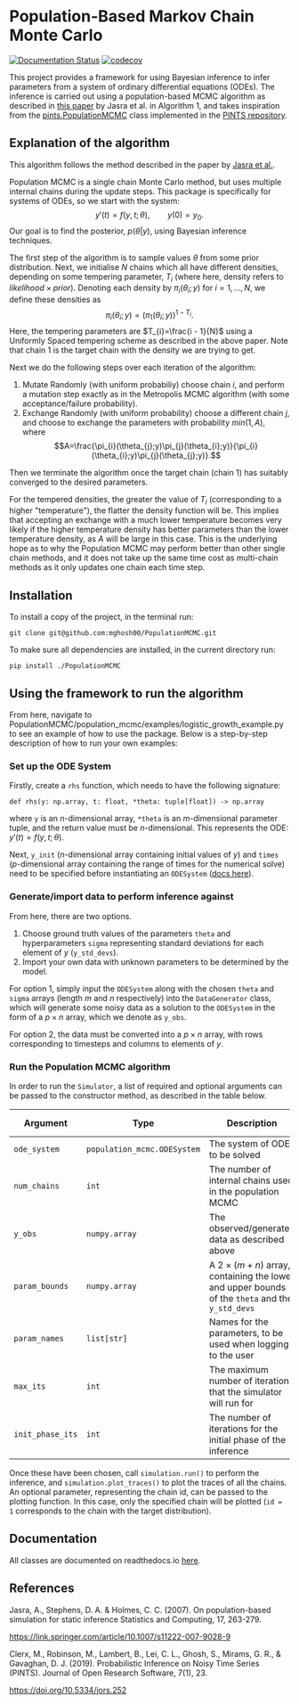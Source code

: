 # Population-Based Markov Chain Monte Carlo
[![Documentation Status](https://readthedocs.org/projects/populationmcmc/badge/?version=latest)](https://populationmcmc.readthedocs.io/en/latest/?badge=latest)
[![codecov](https://codecov.io/gh/mghosh00/PopulationMCMC/graph/badge.svg?token=6CRIQSLSRN)](https://codecov.io/gh/mghosh00/PopulationMCMC)

This project provides a framework for using Bayesian inference to infer parameters from a system of ordinary differential equations (ODEs). The inference is carried out using a population-based MCMC algorithm as described in [this paper](https://link.springer.com/article/10.1007/s11222-007-9028-9) by Jasra et al. in Algorithm 1, and takes inspiration from the [pints.PopulationMCMC](https://pints.readthedocs.io/en/latest/mcmc_samplers/population_mcmc.html#pints.PopulationMCMC) class implemented in the [PINTS repository](https://github.com/pints-team/pints).

## Explanation of the algorithm
This algorithm follows the method described in the paper by [Jasra et al.](https://link.springer.com/article/10.1007/s11222-007-9028-9).

Population MCMC is a single chain Monte Carlo method, but uses multiple internal chains during the update steps. This package is specifically for systems of ODEs, so we start with the system:	
$$y'(t) = f(y, t; \theta),\qquad y(0) = y_{0}.$$ 
Our goal is to find the posterior, $`p(\theta|y)`$, using Bayesian inference techniques.

The first step of the algorithm is to sample values $`\theta`$ from some prior distribution. Next, we initialise $N$ chains which all have different densities, depending on some tempering parameter, $`T_{i}`$ (where here, density refers to $`likelihood \times prior`$). Denoting each density by $`\pi_{i}(\theta_{i};y)`$ for $`i = 1,...,N`$, we define these densities as	
$$\pi_{i}(\theta_{i};y) = (\pi_{1}(\theta_{i};y))^{1 - T_{i}}.$$ 
Here, the tempering parameters are $`T_{i}=\frac{i - 1}{N}`$ using a Uniformly Spaced tempering scheme as described in the above paper. Note that chain $1$ is the target chain with the density we are trying to get.

Next we do the following steps over each iteration of the algorithm:

1. Mutate
Randomly (with uniform probabiliy) choose chain $i$, and perform a mutation step exactly as in the Metropolis MCMC algorithm (with some acceptance/failure probability).
2. Exchange
Randomly (with uniform probability) choose a different chain $j$, and choose to exchange the parameters with probability $`min(1, A)`$, where
$$A=\frac{\pi_{i}(\theta_{j};y)\pi_{j}(\theta_{i};y)}{\pi_{i}(\theta_{i};y)\pi_{j}(\theta_{j};y)}.$$

Then we terminate the algorithm once the target chain (chain $1$) has suitably converged to the desired parameters.

For the tempered densities, the greater the value of $`T_{i}`$ (corresponding to a higher "temperature"), the flatter the density function will be. This implies that accepting an exchange with a much lower temperature becomes very likely if the higher temperature density has better parameters than the lower temperature density, as $A$ will be large in this case. This is the underlying hope as to why the Population MCMC may perform better than other single chain methods, and it does not take up the same time cost as multi-chain methods as it only updates one chain each time step.

## Installation
To install a copy of the project, in the terminal run:

	git clone git@github.com:mghosh00/PopulationMCMC.git

To make sure all dependencies are installed, in the current directory run:

	pip install ./PopulationMCMC

## Using the framework to run the algorithm
From here, navigate to PopulationMCMC/population_mcmc/examples/logistic_growth_example.py to see an example of how to use the package. Below is a step-by-step description of how to run your own examples:

### Set up the ODE System
Firstly, create a `rhs` function, which needs to have the following signature:
```
def rhs(y: np.array, t: float, *theta: tuple[float]) -> np.array
```
where `y` is an $n$-dimensional array, `*theta` is an $m$-dimensional parameter tuple, and the return value must be $n$-dimensional. This represents the ODE:	$`y'(t) = f(y, t; \theta)`$.

Next, `y_init` ($n$-dimensional array containing initial values of $y$) and `times` ($p$-dimensional array containing the range of times for the numerical solve) need to be specified before instantiating an `ODESystem` ([docs here](https://populationmcmc.readthedocs.io/en/latest/core.html#population_mcmc.ODESystem)).

### Generate/import data to perform inference against
From here, there are two options. 
1. Choose ground truth values of the parameters `theta` and hyperparameters `sigma` representing standard deviations for each element of $y$ (`y_std_devs`).
2. Import your own data with unknown parameters to be determined by the model.

For option 1, simply input the `ODESystem` along with the chosen `theta` and `sigma` arrays (length $m$ and $n$ respectively) into the `DataGenerator` class, which will generate some noisy data as a solution to the `ODESystem` in the form of a $p\times n$ array, which we denote as `y_obs`.

For option 2, the data must be converted into a $p\times n$ array, with rows corresponding to timesteps and columns to elements of $y$.

### Run the Population MCMC algorithm
In order to run the `Simulator`, a list of required and optional arguments can be passed to the constructor method, as described in the table below.

|Argument|Type|Description|Default (if optional)|
| --- | --- | --- | --- |
|`ode_system`|`population_mcmc.ODESystem`|The system of ODEs to be solved|Required|
|`num_chains`|`int`|The number of internal chains used in the population MCMC|Required|
|`y_obs`|`numpy.array`|The observed/generated data as described above|Required|
|`param_bounds`|`numpy.array`|A $`2 \times (m+n)`$ array, containing the lower and upper bounds of the `theta` and the `y_std_devs`|Required|
|`param_names`|`list[str]`|Names for the parameters, to be used when logging to the user|`["param_1", ..., "param_(m+n)"]`|
|`max_its`|`int`|The maximum number of iterations that the simulator will run for|`1000`|
|`init_phase_its`|`int`|The number of iterations for the initial phase of the inference|`500`|

Once these have been chosen, call `simulation.run()` to perform the inference, and `simulation.plot_traces()` to plot the traces of all the chains. An optional parameter, representing the chain id, can be passed to the plotting function. In this case, only the specified chain will be plotted (`id = 1` corresponds to the chain with the target distribution).

## Documentation
All classes are documented on readthedocs.io [here](https://populationmcmc.readthedocs.io/en/latest/).

## References
Jasra, A., Stephens, D. A. & Holmes, C. C. (2007).
On population-based simulation for static inference
Statistics and Computing, 17, 263-279.

https://link.springer.com/article/10.1007/s11222-007-9028-9


Clerx, M., Robinson, M., Lambert, B., Lei, C. L., Ghosh, S., Mirams, G. R., & Gavaghan, D. J. (2019).
Probabilistic Inference on Noisy Time Series (PINTS).
Journal of Open Research Software, 7(1), 23.

https://doi.org/10.5334/jors.252
